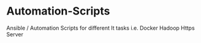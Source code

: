 # Automation-Scripts
Ansible / Automation Scripts for different It tasks i.e. Docker Hadoop Https Server

